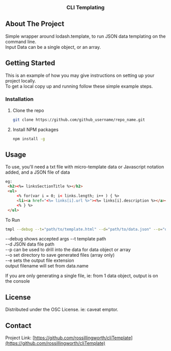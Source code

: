 
<br />
<div align="center">
<h3 align="center">CLI Templating</h3>
</div>

## About The Project


Simple wrapper around lodash.template, to run JSON data templating on the command line.  
Input Data can be a single object, or an array. 


## Getting Started

This is an example of how you may give instructions on setting up your project locally.  
To get a local copy up and running follow these simple example steps.


### Installation

1. Clone the repo
   ```sh
   git clone https://github.com/github_username/repo_name.git
   ```
2. Install NPM packages
   ```sh
   npm install -g
   ```


## Usage

To use, you'll need a txt file with micro-template data or Javascript notation added, and a JSON file of data
   ```html
eg:   
    <h2><%= linksSectionTitle %></h2>
    <ul>
        <% for(var i = 0; i< links.length; i++ ) { %>
        <li><a href="<%= links[i].url %>"><%= links[i].description %></a></li>
        <% } %>
    </ul>
   ```



To Run
   ```sh
   tmpl --debug --t="path/to/template.html" --d="path/to/data.json" --o="output/path/directory" --e=".html"
   ```

--debug shows accepted args
--t template path  
--d JSON data file path  
--p can be used to drill into the data for data object or array  
--o set directory to save generated files (array only)  
--e sets the output file extension   
output filename will set from data.name  

If you are only generating a single file, ie: from 1 data object, output is on the console

<!-- LICENSE -->
## License

Distributed under the OSC License. ie: caveat emptor.





<!-- CONTACT -->
## Contact

Project Link: [https://github.com/rossillingworth/cliTemplate](https://github.com/rossillingworth/cliTemplate)

